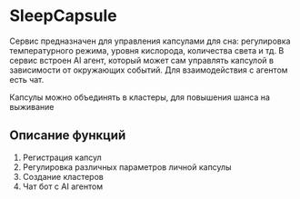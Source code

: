 # SleepCapsule

Сервис предназначен для управления капсулами для сна: регулировка температурного режима, уровня кислорода, количества света и тд. В сервис встроен AI агент, который может сам управлять капсулой в зависимости от окружающих событий. Для взаимодействия с агентом есть чат.

Капсулы можно объединять в кластеры, для повышения шанса на выживание

## Описание функций
1. Регистрация капсул
2. Регулировка различных параметров личной капсулы
3. Создание кластеров
4. Чат бот с AI агентом
